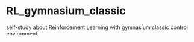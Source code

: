 # RL_gymnasium_classic
self-study about Reinforcement Learning with gymnasium classic control environment
